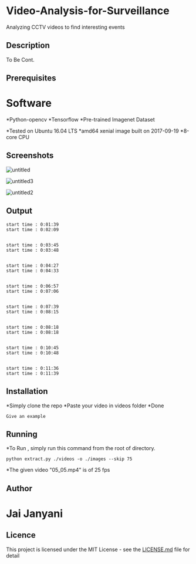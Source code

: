 # Video-Analysis-for-Surveillance
Analyzing CCTV videos to find interesting events

## Description

To Be Cont.

## Prerequisites

# Software
*Python-opencv
*Tensorflow
*Pre-trained Imagenet Dataset

*Tested on Ubuntu 16.04 LTS
*amd64 xenial image built on 2017-09-19
*8-core CPU


## Screenshots

![untitled](https://user-images.githubusercontent.com/15799933/30987030-31fd434c-a4b3-11e7-80d9-29eba48668d8.png)


![untitled3](https://user-images.githubusercontent.com/15799933/30987031-321dc90a-a4b3-11e7-84e4-3b0c6e1607eb.png)


![untitled2](https://user-images.githubusercontent.com/15799933/30987032-32275fd8-a4b3-11e7-88ea-8f4f8e638c0e.png)




## Output
```
start time : 0:01:39
start time : 0:02:09


start time : 0:03:45
start time : 0:03:48


start time : 0:04:27
start time : 0:04:33


start time : 0:06:57
start time : 0:07:06


start time : 0:07:39
start time : 0:08:15


start time : 0:08:18
start time : 0:08:18


start time : 0:10:45
start time : 0:10:48


start time : 0:11:36
start time : 0:11:39

```



## Installation

*Simply clone the repo
*Paste your video in videos folder
*Done
```
Give an example
```

## Running

*To Run , simply run this command from the root of directory.

```
python extract.py ./videos -o ./images --skip 75

```
*The given video "05_05.mp4" is of 25 fps
## Author

# Jai Janyani

## Licence

This project is licensed under the MIT License - see the [LICENSE.md](LICENSE.md) file for detail



